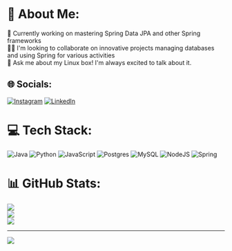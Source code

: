 # 💫 About Me:
🔭 Currently working on mastering Spring Data JPA and other Spring frameworks<br>👯‍♂️ I'm looking to collaborate on innovative projects managing databases  and using Spring for various activities<br>💬 Ask me about my Linux box! I'm always excited to talk about it.


## 🌐 Socials:
[![Instagram](https://img.shields.io/badge/Instagram-%23E4405F.svg?logo=Instagram&logoColor=white)](https://instagram.com/@sorrisumarotto) [![LinkedIn](https://img.shields.io/badge/LinkedIn-%230077B5.svg?logo=linkedin&logoColor=white)](https://linkedin.com/in/gabriel-marotto-alves-02921429b/) 

# 💻 Tech Stack:
![Java](https://img.shields.io/badge/java-%23ED8B00.svg?style=for-the-badge&logo=openjdk&logoColor=white) ![Python](https://img.shields.io/badge/python-3670A0?style=for-the-badge&logo=python&logoColor=ffdd54) ![JavaScript](https://img.shields.io/badge/javascript-%23323330.svg?style=for-the-badge&logo=javascript&logoColor=%23F7DF1E) ![Postgres](https://img.shields.io/badge/postgres-%23316192.svg?style=for-the-badge&logo=postgresql&logoColor=white) ![MySQL](https://img.shields.io/badge/mysql-4479A1.svg?style=for-the-badge&logo=mysql&logoColor=white) ![NodeJS](https://img.shields.io/badge/node.js-6DA55F?style=for-the-badge&logo=node.js&logoColor=white) ![Spring](https://img.shields.io/badge/spring-%236DB33F.svg?style=for-the-badge&logo=spring&logoColor=white)
# 📊 GitHub Stats:
![](https://github-readme-stats.vercel.app/api?username=GabrielMarotto&theme=dark&hide_border=false&include_all_commits=false&count_private=false)<br/>
![](https://github-readme-streak-stats.herokuapp.com/?user=GabrielMarotto&theme=dark&hide_border=false)<br/>
![](https://github-readme-stats.vercel.app/api/top-langs/?username=GabrielMarotto&theme=dark&hide_border=false&include_all_commits=false&count_private=false&layout=compact)

---
[![](https://visitcount.itsvg.in/api?id=GabrielMarotto&icon=8&color=3)](https://visitcount.itsvg.in)

<!-- Proudly created with GPRM ( https://gprm.itsvg.in ) -->
